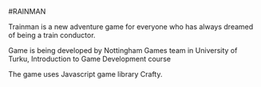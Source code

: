 #RAINMAN

Trainman is a new adventure game for everyone who has always dreamed of being a train conductor.

Game is being developed by Nottingham Games team in University of Turku, Introduction to Game Development course

The game uses Javascript game library Crafty.
